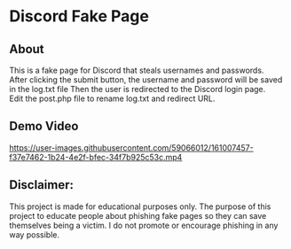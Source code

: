 # Discord Fake Page

## About <a name = "about"></a>
This is a fake page for Discord that steals usernames and passwords.<br>
After clicking the submit button, the username and password will be saved in the log.txt file Then the user is redirected to the Discord login page.<br>
Edit the post.php file to rename log.txt and redirect URL.

## Demo Video <a name = "demo"></a>



https://user-images.githubusercontent.com/59066012/161007457-f37e7462-1b24-4e2f-bfec-34f7b925c53c.mp4




## Disclaimer:
This project is made for educational purposes only. The purpose of this project to educate people about phishing fake pages so they can save themselves being a victim. I do not promote or encourage phishing in any way possible.
 
